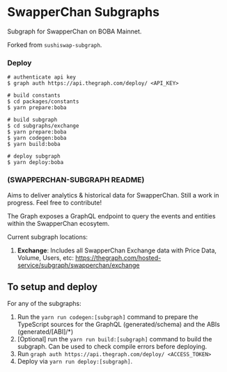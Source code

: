 # SwapperChan Subgraphs

Subgraph for SwapperChan on BOBA Mainnet. 

Forked from `sushiswap-subgraph`. 


### Deploy

```` 
# authenticate api key
$ graph auth https://api.thegraph.com/deploy/ <API_KEY>

# build constants
$ cd packages/constants
$ yarn prepare:boba

# build subgraph
$ cd subgraphs/exchange
$ yarn prepare:boba
$ yarn codegen:boba
$ yarn build:boba

# deploy subgraph
$ yarn deploy:boba
````


### (SWAPPERCHAN-SUBGRAPH README)
Aims to deliver analytics & historical data for SwapperChan. Still a work in progress. Feel free to contribute!

The Graph exposes a GraphQL endpoint to query the events and entities within the SwapperChan ecosytem.

Current subgraph locations:

1. **Exchange**: Includes all SwapperChan Exchange data with Price Data, Volume, Users, etc: https://thegraph.com/hosted-service/subgraph/swapperchan/exchange


## To setup and deploy

For any of the subgraphs:

1. Run the `yarn run codegen:[subgraph]` command to prepare the TypeScript sources for the GraphQL (generated/schema) and the ABIs (generated/[ABI]/\*)
2. [Optional] run the `yarn run build:[subgraph]` command to build the subgraph. Can be used to check compile errors before deploying.
3. Run `graph auth https://api.thegraph.com/deploy/ <ACCESS_TOKEN>`
4. Deploy via `yarn run deploy:[subgraph]`.



